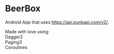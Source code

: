 # BeerBox

Android App that uses https://api.punkapi.com/v2/.

Made with love using:<br/>
Dagger2<br/>
Paging3<br/>
Coroutines